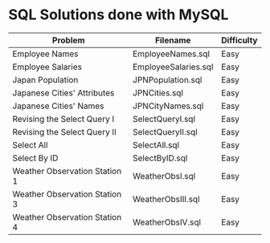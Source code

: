 # SQL Solutions done with MySQL

| Problem | Filename | Difficulty |
| --- | --- | --- |
| Employee Names | EmployeeNames.sql | Easy |
| Employee Salaries | EmployeeSalaries.sql | Easy |
| Japan Population | JPNPopulation.sql | Easy |
| Japanese Cities' Attributes | JPNCities.sql | Easy |
| Japanese Cities' Names | JPNCityNames.sql | Easy |
| Revising the Select Query I | SelectQueryI.sql | Easy |
| Revising the Select Query II | SelectQueryII.sql | Easy |
| Select All | SelectAll.sql | Easy |
| Select By ID | SelectByID.sql | Easy |
| Weather Observation Station 1 | WeatherObsI.sql | Easy |
| Weather Observation Station 3 | WeatherObsIII.sql | Easy |
| Weather Observation Station 4 | WeatherObsIV.sql | Easy |
